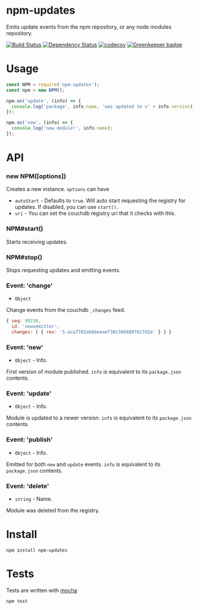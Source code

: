 # npm-updates

Emits update events from the npm repository, or any node modules repository.

[![Build Status](https://secure.travis-ci.org/fent/npm-updates.svg)](http://travis-ci.org/fent/npm-updates)
[![Dependency Status](https://david-dm.org/fent/npm-updates.svg)](https://david-dm.org/fent/npm-updates)
[![codecov](https://codecov.io/gh/fent/npm-updates/branch/master/graph/badge.svg)](https://codecov.io/gh/fent/npm-updates) [![Greenkeeper badge](https://badges.greenkeeper.io/fent/npm-updates.svg)](https://greenkeeper.io/)

# Usage

```js
const NPM = require('npm-updates');
const npm = new NPM();

npm.on('update', (info) => {
  console.log('package', info.name, 'was updated to v' + info.version);
});

npm.on('new', (info) => {
  console.log('new module!', info.name);
});
```

# API

### new NPM([options])

Creates a new instance. `options` can have

* `autoStart` - Defaults to `true`. Will auto start requesting the registry for updates. If disabled, you can use `start()`.
* `uri` - You can set the couchdb registry uri that it checks with this.

### NPM#start()

Starts receiving updates.

### NPM#stop()

Stops requesting updates and emitting events.

### Event: 'change'
* `Object`

Change events from the couchdb `_changes` feed.

```js
{ seq: 99230,
  id: 'newsemitter',
  changes: [ { rev: '5-aca7782ab6beeaef30c36b888f817d2e' } ] }
```

### Event: 'new'
* `Object` - Info.

First version of module published. `info` is equivalent to its `package.json` contents.

### Event: 'update'
* `Object` - Info.

 Module is updated to a newer version. `info` is equivalent to its `package.json` contents.


### Event: 'publish'
* `Object` - Info.

Emitted for both `new` and `update` events. `info` is equivalent to its `package.json` contents.

### Event: 'delete'
* `string` - Name.

Module was deleted from the registry.


# Install

    npm install npm-updates


# Tests
Tests are written with [mocha](https://mochajs.org)

```bash
npm test
```
